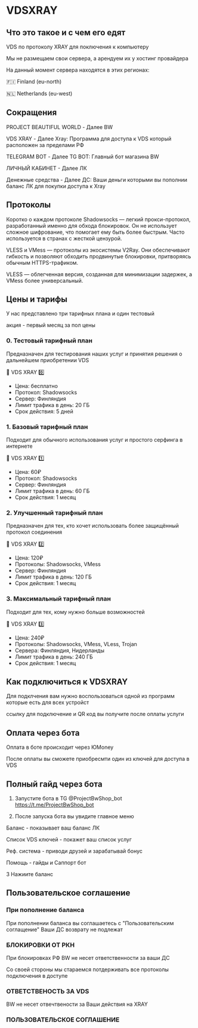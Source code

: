 # VDSXRAY
## Что это такое и с чем его едят

VDS по протоколу XRAY для поключения к компьютеру

Мы не размещаем свои сервера, а арендуем их у
хостинг провайдера 

На данный момент сервера находятся в этих регионах:

🇫🇮 Finland (eu-north)

🇳🇱 Netherlands (eu-west)



## Сокращения

PROJECT BEAUTIFUL WORLD - Далее BW

VDS XRAY - Далее Xray: Программа для доступа 
к VDS который расположен за пределами РФ

TELEGRAM BOT - Далее TG BOT: Главный бот магазина BW

ЛИЧНЫЙ КАБИНЕТ - Далее ЛК

Денежные средства - Далее ДС: Ваши деньги которыми
вы пополнии баланс ЛК для покупки доступа к Xray

## Протоколы

Коротко о каждом протоколе
Shadowsocks — легкий прокси-протокол, разработанный именно для обхода блокировок. 
Он не использует сложное шифрование, что помогает ему быть более быстрым. 
Часто используется в странах с жесткой цензурой.

VLESS и VMess — протоколы из экосистемы V2Ray. Они обеспечивают гибкость и позволяют обходить 
продвинутые блокировки, притворяясь обычным HTTPS-трафиком.

VLESS — облегченная версия, созданная для минимизации задержек, а VMess более универсальный.

## Цены и тарифы
У нас представлено три тарифных плана и один тестовый

акция - первый месяц за пол цены

### 0. Тестовый тарифный план
Предназначен для тестирования наших услуг и принятия решения о дальнейшем приобретении VDS

🛜 VDS XRAY 0️⃣

- Цена: бесплатно
- Протокол: Shadowsocks
- Сервер: Финляндия
- Лимит трафика в день: 20 ГБ
- Срок действия: 5 дней

### 1. Базовый тарифный план
Подходит для обычного использования услуг и простого серфинга в интернете

🛜 VDS XRAY 1️⃣

- Цена: 60₽
- Протокол: Shadowsocks
- Сервер: Финляндия
- Лимит трафика в день: 60 ГБ
- Срок действия: 1 месяц

### 2. Улучшенный тарифный план
Предназначен для тех, кто хочет использовать более защищённый протокол соединения

🛜 VDS XRAY 2️⃣

- Цена: 120₽
- Протоколы: Shadowsocks, VMess
- Сервер: Финляндия
- Лимит трафика в день: 120 ГБ
- Срок действия: 1 месяц

### 3. Максимальный тарифный план
Подходит для тех, кому нужно больше возможностей

🛜 VDS XRAY 3️⃣

- Цена: 240₽
- Протоколы: Shadowsocks, VMess, VLess, Trojan
- Сервера: Финляндия, Нидерланды
- Лимит трафика в день: 240 ГБ
- Срок действия: 1 месяц

## Как подключиться к VDSXRAY

Для подклчения вам нужно воспользоваться одной из
программ которые есть для всех устройст

ссылку для подключение и QR код вы получите после 
оплаты услуги

## Оплата через бота

Оплата в боте происходит через ЮMoney

После оплаты вы сможете приобресмти  один из ключей для доступа в VDS

## Полный гайд через бота

1. Запустите бота в TG @ProjectBwShop_bot
https://t.me/ProjectBwShop_bot

2. После запуска бота вы увидите главное меню

Баланс - показывает ваш баланс ЛК

Список VDS ключей - покажет ваш список услуг

Реф. система - приводи друзей и зарабатывай бонус 

Помощь - гайды и Саппорт бот

3 Нажиите баланс


## Пользовательское соглашение 

### При пополнение баланса 

При пополнении баланса вы соглашаетесь с "Пользовательским соглащение"
Ваши ДС возврату не подлежат

### БЛОКИРОВКИ ОТ РКН

При блокировках РФ BW не несет ответственности
за ваши ДС

Со своей стороны мы стараемся потдерживать все 
протоколы подключения в доступе

### ОТВЕТСТВЕНОСТЬ ЗА VDS

BW не несет отвечтвености за Ваши действия на XRAY


### ПОЛЬЗОВАТЕЛЬСКОЕ СОГЛАШЕНИЕ
